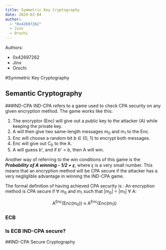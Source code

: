 ```yaml
---
title: Symmetric Key Cryptography
date: 2024-03-04
author:
  - "0x42697262"
  - Jinx
  - Orochi
---
```


Authors:

- 0x42697262
- Jinx
- Orochi


#Symmetric Key Cryptography

## Semantic Cryptography

###IND-CPA
IND-CPA refers to a game used to check CPA security on any given encryption method. The game works like this:

1. The encryptor (Enc) will give out a public key to the attacker (A) while keeping the private key. 
2. A will then give two same-length messages m<sub>0</sub> and m<sub>1</sub> to the Enc.
3. Enc will choose a random bit *b* ∈ {0, 1} to encrypt both messages. 
4. Enc will give out C<sub>0</sub> to the A.
5. A will guess *b*', and if *b*' = *b*, then A will win.

Another way of referring to the win conditions of this game is the ***Probability of A winning - 1/2 + ɛ̝***, where ɛ̝ is a very small number. This means that an encryption method will be CPA secure if the attacker has a very negliglible advantage in winning the IND-CPA game.

The formal definition of having achieved CPA security is
:  An encryption method is CPA secure if ∀ m<sub>0</sub> and m<sub>1</sub> such that |m<sub>0</sub>| = |m<sub>1</sub>| ∀ A: <center>A<sup>Enc</sup>(Enc(m<sub>0</sub>)) ≈ A<sup>Enc</sup>(Enc(m<sub>1</sub>))
</center>


### ECB

### Is ECB IND-CPA secure?

##IND-CPA Secure Cryptography